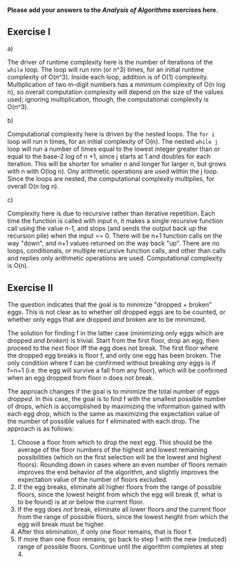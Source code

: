 #### Please add your answers to the ***Analysis of  Algorithms*** exercises here.

## Exercise I

a)

The driver of runtime complexity here is the number of iterations of the `while` loop. The loop will run n*n*n (or n^3) times, for an initial runtime complexity of O(n^3). Inside each loop, addition is of O(1) complexity. Multiplication of two m-digit numbers has a minimum complexity of O(n log n), so overall computation complexity will depend on the size of the values used; ignoring multiplication, though, the computational complexity is O(n^3).

b)

Computational complexity here is driven by the nested loops. The `for i` loop will run n times, for an initial complexity of O(n). The nested `while j` loop will run a number of times equal to the lowest integer greater than or equal to the base-2 log of n +1, since j starts at 1 and doubles for each iteration. This will be shorter for smaller n and longer for larger n, but grows with n with O(log n). Ony arithmetic operations are used within the j loop. Since the loops are nested, the computational complexity multiplies, for overall O(n log n).

c)

Complexity here is due to recursive rather than iterative repetition. Each time the function is called with input n, it makes a single recursive function call using the value n-1, and stops (and sends the output back up the recursion pile) when the input == 0. There will be n+1 function calls on the way "down", and n+1 values returned on the way back "up". There are no loops, conditionals, or multiple recursive function calls, and other than calls and replies only arithmetic operations are used. Computational complexity is O(n).

## Exercise II

The question indicates that the goal is to minimize "dropped + broken" eggs. This is not clear as to whether *all* dropped eggs are to be counted, or whether only eggs that are dropped *and* broken are to be minimized.

The solution for finding f in the latter case (minimizing only eggs which are dropped *and broken*) is trivial. Start from the first floor, drop an egg, then proceed to the next floor iff the egg does not break. The first floor where the dropped egg breaks is floor f, and only one egg has been broken. The only condition where f can be confirmed without breaking *any* eggs is if f=n+1 (i.e. the egg will survive a fall from any floor), which will be confirmed when an egg dropped from floor n does not break.

The approach changes if the goal is to minimize the total number of eggs *dropped*. In this case, the goal is to find f with the smallest possible number of drops, which is accomplished by maximizing the information gained with each egg drop, which is the same as maximizing the expectation value of the number of possible values for f eliminated with each drop. The approach is as follows:
1) Choose a floor from which to drop the next egg. This should be the average of the floor numbers of the highest and lowest remaining possibilities (which on the first selection will be the lowest and highest floors). Rounding down in cases where an even number of floors remain improves the end behavior of the algorithm, and slightly improves the expectation value of the number of floors excluded.
2) If the egg breaks, eliminate all higher floors from the range of possible floors, since the lowest height from which the egg will break (f, what is to be found) is at or below the current floor.
3) If the egg does *not* break, eliminate all lower floors *and* the current floor from the range of possible floors, since the lowest height from which the egg will break must be higher.
4) After this elimination, if only one floor remains, that is floor f.
5) If more than one floor remains, go back to step 1 with the new (reduced) range of possible floors. Continue until the algorithm completes at step 4.